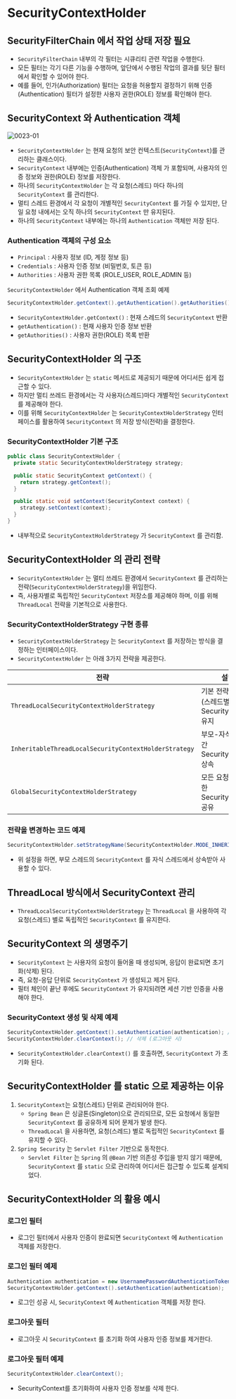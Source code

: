 # SecurityContextHolder

## SecurityFilterChain 에서 작업 상태 저장 필요

- `SecurityFilterChain` 내부의 각 필터는 시큐리티 관련 작업을 수행한다.
- 모든 필터는 각기 다른 기능을 수행하며, 앞단에서 수행된 작업의 결과를 뒷단 필터에서 확인할 수 있어야 한다.
- 예를 들어, 인가(Authorization) 필터는 요청을 허용할지 결정하기 위해 인증(Authentication) 필터가 설정한 사용자 권한(ROLE) 정보를 확인해야 한다.

## SecurityContext 와 Authentication 객체

![0023-01](/tech-blog/resources/images/spring-security-inner-structure/0023-01.png)

- `SecurityContextHolder` 는 현재 요청의 보안 컨텍스트(`SecurityContext`)를 관리하는 클래스이다.
- `SecurityContext` 내부에는 인증(Authentication) 객체 가 포함되며, 사용자의 인증 정보와 권한(ROLE) 정보를 저장한다.
- 하나의 `SecurityContextHolder` 는 각 요청(스레드) 마다 하나의 `SecurityContext` 를 관리한다.
- 멀티 스레드 환경에서 각 요청이 개별적인 `SecurityContext` 를 가질 수 있지만, 단일 요청 내에서는 오직 하나의 `SecurityContext` 만 유지된다.
- 하나의 `SecurityContext` 내부에는 하나의 `Authentication` 객체만 저장 된다.

### Authentication 객체의 구성 요소

- `Principal` : 사용자 정보 (ID, 계정 정보 등)
- `Credentials` : 사용자 인증 정보 (비밀번호, 토큰 등)
- `Authorities` : 사용자 권한 목록 (ROLE_USER, ROLE_ADMIN 등)

`SecurityContextHolder` 에서 Authentication 객체 조회 예제

```java
SecurityContextHolder.getContext().getAuthentication().getAuthorities();
```

- `SecurityContextHolder.getContext()` : 현재 스레드의 `SecurityContext` 반환
- `getAuthentication()` : 현재 사용자 인증 정보 반환
- `getAuthorities()` : 사용자 권한(ROLE) 목록 반환

## SecurityContextHolder 의 구조

- `SecurityContextHolder` 는 `static` 메서드로 제공되기 때문에 어디서든 쉽게 접근할 수 있다.
- 하지만 멀티 쓰레드 환경에서는 각 사용자(스레드)마다 개별적인 `SecurityContext` 를 제공해야 한다.
- 이를 위해 `SecurityContextHolder` 는 `SecurityContextHolderStrategy` 인터페이스를 활용하여 `SecurityContext` 의 저장 방식(전략)을 결정한다.

### SecurityContextHolder 기본 구조

```java
public class SecurityContextHolder {
  private static SecurityContextHolderStrategy strategy;

  public static SecurityContext getContext() {
    return strategy.getContext();
  }

  public static void setContext(SecurityContext context) {
    strategy.setContext(context);
  }
}
```

- 내부적으로 `SecurityContextHolderStrategy` 가 `SecurityContext` 를 관리함.

## SecurityContextHolder 의 관리 전략

- `SecurityContextHolder` 는 멀티 쓰레드 환경에서 `SecurityContext` 를 관리하는 전략(`SecurityContextHolderStrategy`)을 위임한다.
- 즉, 사용자별로 독립적인 `SecurityContext` 저장소를 제공해야 하며, 이를 위해 `ThreadLocal` 전략을 기본적으로 사용한다.

### SecurityContextHolderStrategy 구현 종류

- `SecurityContextHolderStrategy` 는 `SecurityContext` 를 저장하는 방식을 결정하는 인터페이스이다.
- `SecurityContextHolder` 는 아래 3가지 전략을 제공한다.

| 전략                                                    | 설명                                     |
|-------------------------------------------------------|----------------------------------------|
| `ThreadLocalSecurityContextHolderStrategy`            | 기본 전략, 요청별(스레드별) 개별 SecurityContext 유지 |
| `InheritableThreadLocalSecurityContextHolderStrategy` | 부모-자식 스레드 간 SecurityContext 상속         |
| `GlobalSecurityContextHolderStrategy`                 | 모든 요청이 동일한 SecurityContext 공유          |

### 전략을 변경하는 코드 예제

```java
SecurityContextHolder.setStrategyName(SecurityContextHolder.MODE_INHERITABLETHREADLOCAL);
```

- 위 설정을 하면, 부모 스레드의 `SecurityContext` 를 자식 스레드에서 상속받아 사용할 수 있다.

## ThreadLocal 방식에서 SecurityContext 관리

- `ThreadLocalSecurityContextHolderStrategy` 는 `ThreadLocal` 을 사용하여 각 요청(스레드) 별로 독립적인 `SecurityContext` 를 유지한다.

## SecurityContext 의 생명주기

- `SecurityContext` 는 사용자의 요청이 들어올 때 생성되며, 응답이 완료되면 초기화(삭제) 된다.
- 즉, 요청-응답 단위로 `SecurityContext` 가 생성되고 제거 된다.
- 필터 체인이 끝난 후에도 `SecurityContext` 가 유지되려면 세션 기반 인증을 사용해야 한다.

### SecurityContext 생성 및 삭제 예제

```java
SecurityContextHolder.getContext().setAuthentication(authentication); // 생성
SecurityContextHolder.clearContext(); // 삭제 (로그아웃 시)
```

- `SecurityContextHolder.clearContext()` 를 호출하면, `SecurityContext` 가 초기화 된다.

## SecurityContextHolder 를 static 으로 제공하는 이유

1. `SecurityContext`는 요청(스레드) 단위로 관리되어야 한다.
   - `Spring Bean` 은 싱글톤(Singleton)으로 관리되므로, 모든 요청에서 동일한 `SecurityContext` 를 공유하게 되어 문제가 발생 한다.
   - `ThreadLocal` 을 사용하면, 요청(스레드) 별로 독립적인 `SecurityContext` 를 유지할 수 있다.
2. `Spring Security` 는 `Servlet Filter` 기반으로 동작한다.
   - `Servlet Filter` 는 `Spring` 의 `@Bean` 기반 의존성 주입을 받지 않기 때문에, `SecurityContext` 를 `static` 으로 관리하여 어디서든 접근할 수 있도록 설계되었다.

## SecurityContextHolder 의 활용 예시

### 로그인 필터

- 로그인 필터에서 사용자 인증이 완료되면 `SecurityContext` 에 `Authentication` 객체를 저장한다.

### 로그인 필터 예제

```java
Authentication authentication = new UsernamePasswordAuthenticationToken(user, password, authorities);
SecurityContextHolder.getContext().setAuthentication(authentication);
```

- 로그인 성공 시, `SecurityContext` 에 `Authentication` 객체를 저장 한다.

### 로그아웃 필터

- 로그아웃 시 `SecurityContext` 를 초기화 하여 사용자 인증 정보를 제거한다.

### 로그아웃 필터 예제

```java
SecurityContextHolder.clearContext();
```

- SecurityContext를 초기화하여 사용자 인증 정보를 삭제 한다.

